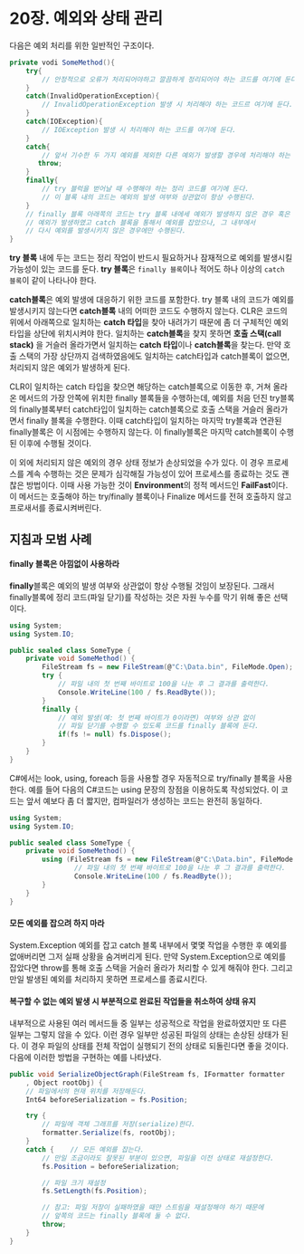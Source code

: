 # 20장. 예외와 상태 관리

다음은 예외 처리를 위한 일반적인 구조이다.

```csharp
private vodi SomeMethod(){
    try{
        // 안정적으로 오류가 처리되어야하고 깔끔하게 정리되어야 하는 코드를 여기에 둔다.
    }
    catch(InvalidOperationException){
        // InvalidOperationException 발생 시 처리해야 하는 코드르 여기에 둔다.
    }
    catch(IOException){
        // IOException 발생 시 처리해야 하는 코드를 여기에 둔다.
    }
    catch{
        // 앞서 기수한 두 가지 예외를 제외한 다른 예외가 발생할 경우에 처리해야 하는 코드를 여기에 둔다
       throw;
    }
    finally{
        // try 블럭을 벋어날 때 수행해야 하는 정리 코드를 여기에 둔다.
        // 이 블록 내의 코드는 예외의 발생 여부와 상관없이 항상 수행된다.
    }
    // finally 블록 아래쪽의 코드는 try 블록 내에세 예외가 발생하지 않은 경우 혹은 
    // 예외가 발생하였고 catch 블록을 통해서 예외를 잡았으나, 그 내부에서 
    // 다시 예외를 발생시키지 않은 경우에만 수행된다. 
}
```

**try 블록** 내에 두는 코드는 정리 작업이 반드시 필요하거나 잠재적으로 예외를 발생시킬 가능성이 있는 코드를 둔다. **try 블록**은 `finally 블록`이나 적어도 하나 이상의 `catch 블록`이 같이 나타나야 한다.

**catch블록**은 예외 발생에 대응하기 위한 코드를 포함한다. try 블록 내의 코드가 예외를 발생시키지 않는다면 **catch블록** 내의 어떠한 코드도 수행하지 않는다. CLR은 코드의 위에서 아래쪽으로 일치하는 **catch 타입**을 찾아 내려가기 때문에 좀 더 구체적인 예외 타입을 상단에 위치시켜야 한다. 일치하는 **catch블록**을 찾지 못하면 **호출 스택(call stack)** 을 거슬러 올라가면서 일치하는 **catch 타입**이나 **catch블록**을 찾는다. 만약 호출 스택의 가장 상단까지 검색하였음에도 일치하는 catch타입과 catch블록이 없으면, 처리되지 않은 예외가 발생하게 된다.

CLR이 일치하는 catch 타입을 찾으면 해당하는 catch블록으로 이동한 후, 거쳐 올라온 메서드의 가장 안쪽에 위치한 finally 블록들을 수행하는데, 예외를 처음 던진 try블록의 finally블록부터 catch타입이 일치하는 catch블록으로 호출 스택을 거슬러 올라가면서 finally 블록을 수행한다. 이때 catch타입이 일치하는 마지막 try블록과 연관된 finally블록은 이 시점에는 수행하지 않는다. 이 finally블록은 마지막 catch블록이 수행된 이후에 수행될 것이다.



이 외에 처리되지 않은 예외의 경우 상태 정보가 손상되었을 수가 있다. 이 경우 프로세스를 계속 수행하는 것은 문제가 심각해질 가능성이 있어 프로세스를 종료하는 것도 괜찮은 방법이다. 이때 사용 가능한 것이 **Environment**의 정적 메서드인 **FailFast**이다. 이 메서드는 호출해야 하는 try/finally 블록이나 Finalize 메서드를 전혀 호출하지 않고 프로새서를 종료시켜버린다.



## 지침과 모범 사례



#### finally 블록은 아낌없이 사용하라

**finally**블록은 예외의 발생 여부와 상관없이 항상 수행될 것임이 보장된다. 그래서 finally블록에 정리 코드(파일 닫기)를 작성하는 것은 자원 누수를 막기 위해 좋은 선택이다.

```csharp
using System;
using System.IO;

public sealed class SomeType {
    private void SomeMethod() {
        FileStream fs = new FileStream(@"C:\Data.bin", FileMode.Open);
        try {
            // 파일 내의 첫 번째 바이트로 100을 나눈 후 그 결과를 출력한다. 
            Console.WriteLine(100 / fs.ReadByte());
        }
        finally {
            // 예외 발생(예: 첫 번째 바이트가 0이라면) 여부와 상관 없이
            // 파일 닫기를 수행할 수 있도록 코드를 finally 블록에 둔다. 
            if(fs != null) fs.Dispose();
        }
    }
}
```

C#에서는 look, using, foreach 등을 사용할 경우 자동적으로  try/finally 블록을 사용한다. 예를 들어 다음의 C#코드는 using 문장의 장점을 이용하도록 작성되었다. 이 코드는 앞서 예보다 좀 더 짧지만, 컴파일러가 생성하는 코드는 완전히 동일하다.

```csharp
using System;
using System.IO;

public sealed class SomeType {
    private void SomeMethod() {
        using (FileStream fs = new FileStream(@"C:\Data.bin", FileMode.Open)) {
                // 파일 내의 첫 번째 바이트로 100을 나눈 후 그 결과를 출력한다. 
                Console.WriteLine(100 / fs.ReadByte());
        }
    }
}
```



#### 모든 예외를 잡으려 하지 마라

System.Exception 예외를 잡고 catch 블록 내부에서 몇몇 작업을 수행한 후 예외를 없애버리면 그저 실패 상황을 숨겨버리게 된다. 만약 System.Exception으로 예외를 잡았다면 throw를 통해 호출 스택을 거슬러 올라가 처리할 수 있게 해줘야 한다. 그리고 만일 발생된 예외를 처리하지 못하면 프로세스를 종료시킨다.



#### 복구할 수 없는 예외 발생 시 부분적으로 완료된 작업들을 취소하여 상태 유지

내부적으로 사용된 여러 메서드들 중 일부는 성공적으로 작업을 완료하였지만 또 다른 일부는 그렇지 않을 수 있다. 이런 경우 일부만 성공된 파일의 상태는 손상된 상태가 된다. 이 경우 파일의 상태를 전체 작업이 실행되기 전의 상태로 되돌린다면 좋을 것이다. 다음에 이러한 방법을 구현하는 예를 나타냈다.

```csharp
public void SerializeObjectGraph(FileStream fs, IFormatter formatter
    , Object rootObj) {
    // 파일에서의 현재 위치를 저장해둔다. 
    Int64 beforeSerialization = fs.Position;

    try {
        // 파일에 객체 그래프를 저장(serialize)한다. 
        formatter.Serialize(fs, rootObj);
    }
    catch {    // 모든 예외를 잡는다. 
        // 만일 조금이라도 잘못된 부분이 있으면, 파일을 이전 상태로 재설정한다. 
        fs.Position = beforeSerialization;

        // 파일 크기 재설정
        fs.SetLength(fs.Position);

        // 참고: 파일 저장이 실패하였을 때만 스트림을 재설정해야 하기 때문에
        // 앞쪽의 코드는 finally 블록에 둘 수 없다.
        throw;
    }
}
```


